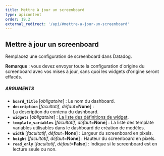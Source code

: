 ```yaml
---
title: Mettre à jour un screenboard
type: apicontent
order: 19.2
external_redirect: '/api/#mettre-a-jour-un-screenboard'
---
```

## Mettre à jour un screenboard

Remplacez une configuration de screenboard dans Datadog.

**Remarque** : vous devez envoyer toute la configuration d'origine du screenboard avec vos mises à jour, sans quoi les widgets d'origine seront effacés.

##### ARGUMENTS

* **`board_title`** [*obligatoire*] :
    Le nom du dashboard.
* **`description`** [*facultatif*, *défaut*=**None**] :  
    La description du contenu du dashboard.
* **`widgets`** [*obligatoire*] :
    [La liste des définitions de widget][1].
* **`template_variables`** [*facultatif*, *défaut*=**None**] :
    La liste des template variables utilisables dans le dashboard de création de modèles.
* **`width`** [*facultatif*, *défaut*=**None**] :
    Largeur du screenboard en pixels.
* **`height`** [*facultatif*, *défaut*=**None**] :
    Hauteur du screenboard en pixels.
* **`read_only`** [*facultatif*, *défaut*=**False**] :
    Indique si le screenboard est en lecture seule ou non.

[1]: /fr/graphing/dashboards/widgets